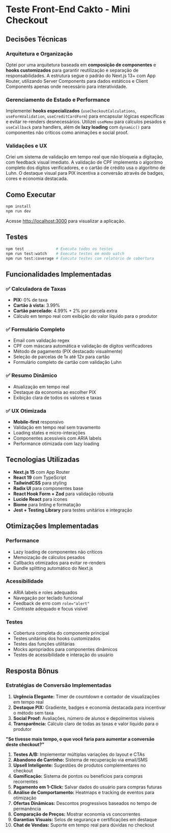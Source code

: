 # Teste Front-End Cakto - Mini Checkout

## Decisões Técnicas

### Arquitetura e Organização
Optei por uma arquitetura baseada em **composição de componentes** e **hooks customizados** para garantir reutilização e separação de responsabilidades. A estrutura segue o padrão do Next.js 13+ com App Router, utilizando Server Components para dados estáticos e Client Components apenas onde necessário para interatividade.

### Gerenciamento de Estado e Performance
Implementei **hooks especializados** (`useCheckoutCalculations`, `useFormValidation`, `useCreditCardForm`) para encapsular lógicas específicas e evitar re-renders desnecessários. Utilizei `useMemo` para cálculos pesados e `useCallback` para handlers, além de **lazy loading** com `dynamic()` para componentes não críticos como animações e social proof.

### Validações e UX
Criei um sistema de validação em tempo real que não bloqueia a digitação, com feedback visual imediato. A validação de CPF implementa o algoritmo completo dos dígitos verificadores, e o cartão de crédito usa o algoritmo de Luhn. O destaque visual para PIX incentiva a conversão através de badges, cores e economia destacada.

## Como Executar

```bash
npm install
npm run dev
```

Acesse [http://localhost:3000](http://localhost:3000) para visualizar a aplicação.

## Testes

```bash
npm test              # Executa todos os testes
npm run test:watch    # Executa testes em modo watch
npm run test:coverage # Executa testes com relatório de cobertura
```

## Funcionalidades Implementadas

### ✅ Calculadora de Taxas
- **PIX:** 0% de taxa
- **Cartão à vista:** 3.99%
- **Cartão parcelado:** 4.99% + 2% por parcela extra
- Cálculo em tempo real com exibição do valor líquido para o produtor

### ✅ Formulário Completo
- Email com validação regex
- CPF com máscara automática e validação de dígitos verificadores
- Método de pagamento (PIX destacado visualmente)
- Seleção de parcelas de 1x até 12x para cartão
- Formulário completo de cartão com validação Luhn

### ✅ Resumo Dinâmico
- Atualização em tempo real
- Destaque da economia ao escolher PIX
- Exibição clara de todos os valores e taxas

### ✅ UX Otimizada
- **Mobile-first** responsivo
- Validação em tempo real sem travamento
- Loading states e micro-interações
- Componentes acessíveis com ARIA labels
- Performance otimizada com lazy loading

## Tecnologias Utilizadas

- **Next.js 15** com App Router
- **React 19** com TypeScript
- **TailwindCSS** para styling
- **Radix UI** para componentes base
- **React Hook Form + Zod** para validação robusta
- **Lucide React** para ícones
- **Biome** para linting e formatação
- **Jest + Testing Library** para testes unitários e integração

## Otimizações Implementadas

### Performance
- Lazy loading de componentes não críticos
- Memoização de cálculos pesados
- Callbacks otimizados para evitar re-renders
- Bundle splitting automático do Next.js

### Acessibilidade
- ARIA labels e roles adequados
- Navegação por teclado funcional
- Feedback de erro com `role="alert"`
- Contraste adequado e focus visível

### Testes
- Cobertura completa do componente principal
- Testes unitários dos hooks customizados
- Testes das funções utilitárias
- Mocks apropriados para componentes dinâmicos
- Testes de acessibilidade e interação do usuário

## Resposta Bônus

### Estratégias de Conversão Implementadas
1. **Urgência Elegante:** Timer de countdown e contador de visualizações em tempo real
2. **Destaque PIX:** Gradiente, badges e economia destacada para incentivar o método sem taxa
3. **Social Proof:** Avaliações, número de alunos e depoimentos visíveis
4. **Transparência:** Cálculo claro de todas as taxas e valor líquido para o produtor

**"Se tivesse mais tempo, o que você faria para aumentar a conversão deste checkout?"**

1. **Testes A/B:** Implementar múltiplas variações do layout e CTAs
2. **Abandono de Carrinho:** Sistema de recuperação via email/SMS
3. **Upsell Inteligente:** Sugestões de produtos complementares no checkout
4. **Gamificação:** Sistema de pontos ou benefícios para compras recorrentes
5. **Pagamento em 1-Click:** Salvar dados do usuário para compras futuras
6. **Análise de Comportamento:** Heatmaps e tracking de eventos para otimização
7. **Ofertas Dinâmicas:** Descontos progressivos baseados no tempo de permanência
8. **Comparação de Preços:** Mostrar economia vs concorrentes
9. **Garantias Visuais:** Selos de segurança e certificações em destaque
10. **Chat de Vendas:** Suporte em tempo real para dúvidas no checkout